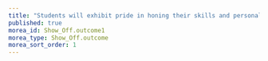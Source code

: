 ```yaml
---
title: "Students will exhibit pride in honing their skills and personalizing their development environment"
published: true
morea_id: Show_Off.outcome1
morea_type: Show_Off.outcome
morea_sort_order: 1
---
```


